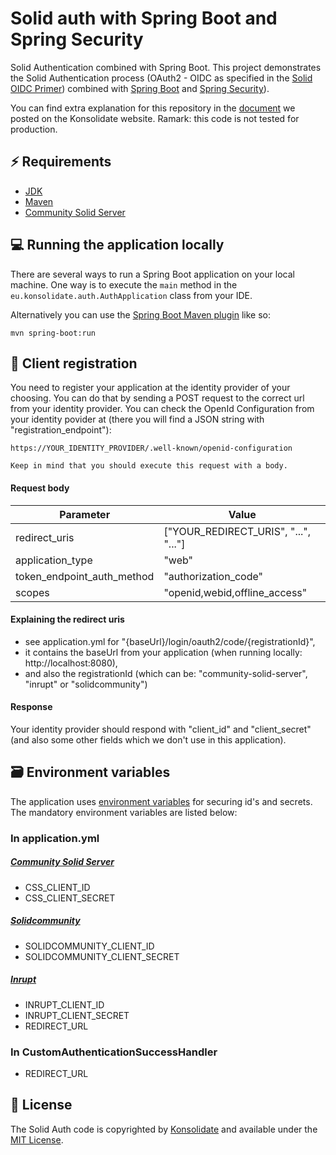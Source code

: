 # Solid auth with Spring Boot and Spring Security

Solid Authentication combined with Spring Boot.
This project demonstrates the Solid Authentication process (OAuth2 - OIDC as specified in the [Solid OIDC Primer](https://solid.github.io/solid-oidc/primer/)) combined with [Spring Boot](https://spring.io/projects/spring-boot) and [Spring Security](https://spring.io/projects/spring-security)).

You can find extra explanation for this repository in the [document](https://www.konsolidate.eu/stories/solid-spring) we posted on the Konsolidate website.
Ramark: this code is not tested for production. 

## ⚡ Requirements
- [JDK](http://www.oracle.com/technetwork/java/javase/downloads/jdk8-downloads-2133151.html)
- [Maven](https://maven.apache.org/download.cgi)
- [Community Solid Server](https://github.com/solid/community-server)

## 💻 Running the application locally
There are several ways to run a Spring Boot application on your local machine. One way is to execute the `main` method in the `eu.konsolidate.auth.AuthApplication` class from your IDE.

Alternatively you can use the [Spring Boot Maven plugin](https://docs.spring.io/spring-boot/docs/current/reference/html/build-tool-plugins-maven-plugin.html) like so:
```shell
mvn spring-boot:run
```

## 📃 Client registration
You need to register your application at the identity provider of your choosing. You can do that by sending a POST request to the correct url from your identity provider. You can check the OpenId Configuration from your identity povider at (there you will find a JSON string with "registration_endpoint"):
```shell
https://YOUR_IDENTITY_PROVIDER/.well-known/openid-configuration
```
`Keep in mind that you should execute this request with a body.`

#### Request body
|Parameter|Value
|-|-
| redirect_uris | ["YOUR_REDIRECT_URIS", "...", "..."]
| application_type | "web"
| token_endpoint_auth_method | "authorization_code"
| scopes | "openid,webid,offline_access"

#### Explaining the redirect uris
- see application.yml for "{baseUrl}/login/oauth2/code/{registrationId}",
- it contains the baseUrl from your application (when running locally: http://localhost:8080),
- and also the registrationId (which can be: "community-solid-server", "inrupt" or "solidcommunity")

#### Response
Your identity provider should respond with "client_id" and "client_secret" (and also some other fields which we don't use in this application).

## 🗃 Environment variables
The application uses [environment variables](https://docs.spring.io/spring-boot/docs/1.5.6.RELEASE/reference/html/boot-features-external-config.html) for securing id's and secrets. The mandatory environment variables are listed below:
### In application.yml
##### [Community Solid Server](https://github.com/solid/community-server)
- CSS_CLIENT_ID
- CSS_CLIENT_SECRET
##### [Solidcommunity](https://solidcommunity.net/)
- SOLIDCOMMUNITY_CLIENT_ID
- SOLIDCOMMUNITY_CLIENT_SECRET
##### [Inrupt](https://inrupt.net/)
- INRUPT_CLIENT_ID
- INRUPT_CLIENT_SECRET
- REDIRECT_URL
### In CustomAuthenticationSuccessHandler
- REDIRECT_URL

## 📜 License
The Solid Auth code is copyrighted by [Konsolidate](https://www.konsolidate.eu/)
and available under the [MIT License](https://github.com/Konsolidate-eu/solid-auth/blob/main/LICENSE).
